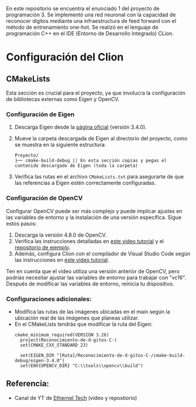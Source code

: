 En este repositorio se encuentra el enunciado 1 del proyecto de programación 3.
Se implementó una red neuronal con la capacidad de reconocer dígitos mediante una infraestructura de feed forward con el método de entrenamiento one-hot.
Se realizó en el lenguaje de programación C++ en el IDE (Entorno de Desarrollo Integrado) CLion.

# Configuración del Clion

## CMakeLists

Esta sección es crucial para el proyecto, ya que involucra la configuración de bibliotecas externas como Eigen y OpenCV.

### Configuración de Eigen

1. Descarga Eigen desde la [página oficial](https://gitlab.com/libeigen/eigen/-/releases/3.4.0) (versión 3.4.0).
2. Mueve la carpeta descargada de Eigen al directorio del proyecto, como se muestra en la siguiente estructura:

    ```
    Proyecto/
    ├── cmake-build-debug || En esta sección copias y pegas el contenido descargado de Eigen (toda la carpeta)
    
    ```

3. Verifica las rutas en el archivo `CMakeLists.txt` para asegurarte de que las referencias a Eigen estén correctamente configuradas.

### Configuración de OpenCV

Configurar OpenCV puede ser más complejo y puede implicar ajustes en las variables de entorno y la instalación de una versión específica. Sigue estos pasos:

1. Descarga la versión 4.8.0 de OpenCV.
2. Verifica las instrucciones detalladas en [este video tutorial](https://www.youtube.com/watch?v=fjq8eTuHnMM&t=2s) y el [repositorio de ejemplo](https://github.com/Ethernel0/CmakeList-OpenCV).
3. Además, configura Clion con el compilador de Visual Studio Code según las instrucciones en [este video tutorial](https://www.youtube.com/watch?v=3ZinHm2HaQ8&t=783s).

Ten en cuenta que el video utiliza una versión anterior de OpenCV, pero podrías necesitar ajustar las variables de entorno para trabajar con "vc16". Después de modificar las variables de entorno, reinicia tu dispositivo.

### Configuraciones adicionales:
- Modifica las rutas de las imágenes ubicadas en el main según la ubicación real de las imágenes que planeas utilizar.
- En el CMakeLists tendrás que modificar la ruta del Eigen:
  ```
  cmake_minimum_required(VERSION 3.26)
    project(Reconocimiento-de-d-gitos-C-)
    set(CMAKE_CXX_STANDARD 23)

    set(EIGEN_DIR "[Ruta]/Reconocimiento-de-d-gitos-C-/cmake-build-debug/eigen-3.4.0")
    set(ENV{OPENCV_DIR} "C:\\tools\\opencv\\build")
  ```

## Referencia:
- Canal de YT de [Ethernel Tech](https://www.youtube.com/@ethernel) (video y repostiorio)
